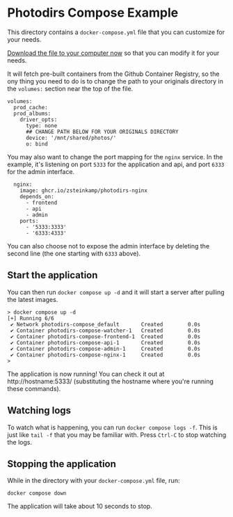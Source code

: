 # Photodirs Compose Example

This directory contains a `docker-compose.yml` file that you can customize for your needs.

[Download the file to your computer now](/zsteinkamp/photodirs/blob/main/compose_example/docker-compose.yml) so that you can modify it for your needs.

It will fetch pre-built containers from the Github Container Registry, so the ony thing you need to do is to change the path to your originals directory in the `volumes:` section near the top of the file.

```
volumes:
  prod_cache:
  prod_albums:
    driver_opts:
      type: none
      ## CHANGE PATH BELOW FOR YOUR ORIGINALS DIRECTORY
      device: '/mnt/shared/photos/'
      o: bind
```

You may also want to change the port mapping for the `nginx` service. In the example, it's listening on port `5333` for the application and api, and port `6333` for the admin interface.

```
  nginx:
    image: ghcr.io/zsteinkamp/photodirs-nginx
    depends_on:
      - frontend
      - api
      - admin
    ports:
      - '5333:3333'
      - '6333:4333'
```

You can also choose not to expose the admin interface by deleting the second line (the one starting with `6333` above).

## Start the application

You can then run `docker compose up -d` and it will start a server after pulling the latest images.

```
> docker compose up -d
[+] Running 6/6
 ✔ Network photodirs-compose_default       Created        0.0s
 ✔ Container photodirs-compose-watcher-1   Created        0.0s
 ✔ Container photodirs-compose-frontend-1  Created        0.0s
 ✔ Container photodirs-compose-api-1       Created        0.0s
 ✔ Container photodirs-compose-admin-1     Created        0.0s
 ✔ Container photodirs-compose-nginx-1     Created        0.0s
>
```

The application is now running! You can check it out at http://hostname:5333/ (substituting the hostname where you're running these commands).

## Watching logs

To watch what is happening, you can run `docker compose logs -f`. This is just like `tail -f` that you may be familiar with. Press `Ctrl-C` to stop watching the logs.

## Stopping the application

While in the directory with your `docker-compose.yml` file, run:

```
docker compose down
```

The application will take about 10 seconds to stop.

